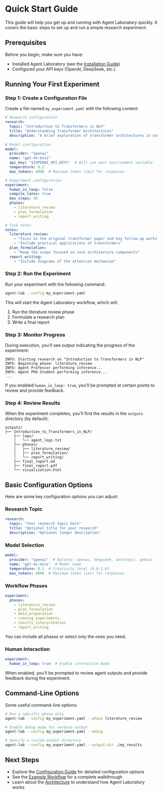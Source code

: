 # Quick Start Guide

This guide will help you get up and running with Agent Laboratory quickly. It covers the basic steps to set up and run a simple research experiment.

## Prerequisites

Before you begin, make sure you have:

- Installed Agent Laboratory (see the [Installation Guide](./installation.md))
- Configured your API keys (OpenAI, DeepSeek, etc.)

## Running Your First Experiment

### Step 1: Create a Configuration File

Create a file named `my_experiment.yaml` with the following content:

```yaml
# Research configuration
research:
  topic: "Introduction to Transformers in NLP"
  title: "Understanding Transformer Architectures"
  description: "A brief exploration of transformer architectures in natural language processing"
  
# Model configuration
model:
  provider: "openai"
  name: "gpt-4o-mini"
  api_key: "${OPENAI_API_KEY}"  # Will use your environment variable
  temperature: 0.2
  max_tokens: 4096  # Maximum token limit for responses

# Experiment configuration
experiment:
  human_in_loop: false
  compile_latex: true
  max_steps: 50
  phases:
    - literature_review
    - plan_formulation
    - report_writing

# Task notes
notes:
  literature_review:
    - "Focus on the original transformer paper and key follow-up works"
    - "Include practical applications of transformers"
  plan_formulation:
    - "Keep the scope focused on core architecture components"
  report_writing:
    - "Include diagrams of the attention mechanism"
```

### Step 2: Run the Experiment

Run your experiment with the following command:

```bash
agent-lab --config my_experiment.yaml
```

This will start the Agent Laboratory workflow, which will:

1. Run the literature review phase
2. Formulate a research plan
3. Write a final report

### Step 3: Monitor Progress

During execution, you'll see output indicating the progress of the experiment:

```
INFO: Starting research on "Introduction to Transformers in NLP"
INFO: Beginning phase: literature_review
INFO: Agent Professor performing inference...
INFO: Agent PhD Student performing inference...
...
```

If you enabled `human_in_loop: true`, you'll be prompted at certain points to review and provide feedback.

### Step 4: Review Results

When the experiment completes, you'll find the results in the `outputs` directory (by default):

```
outputs/
├── Introduction_to_Transformers_in_NLP/
    ├── logs/
    │   └── agent_logs.txt
    ├── phases/
    │   ├── literature_review/
    │   ├── plan_formulation/
    │   └── report_writing/
    ├── final_report.md
    ├── final_report.pdf
    └── visualization.html
```

## Basic Configuration Options

Here are some key configuration options you can adjust:

### Research Topic

```yaml
research:
  topic: "Your research topic here"
  title: "Optional title for your research"
  description: "Optional longer description"
```

### Model Selection

```yaml
model:
  provider: "openai"  # Options: openai, deepseek, anthropic, gemini
  name: "gpt-4o-mini"  # Model name
  temperature: 0.2  # Creativity level (0.0-1.0)
  max_tokens: 4096  # Maximum token limit for responses
```

### Workflow Phases

```yaml
experiment:
  phases:
    - literature_review
    - plan_formulation
    - data_preparation
    - running_experiments
    - results_interpretation
    - report_writing
```

You can include all phases or select only the ones you need.

### Human Interaction

```yaml
experiment:
  human_in_loop: true  # Enable interactive mode
```

When enabled, you'll be prompted to review agent outputs and provide feedback during the experiment.

## Command-Line Options

Some useful command-line options:

```bash
# Run a specific phase only
agent-lab --config my_experiment.yaml --phase literature_review

# Enable debug mode for verbose output
agent-lab --config my_experiment.yaml --debug

# Specify a custom output directory
agent-lab --config my_experiment.yaml --output-dir ./my_results
```

## Next Steps

- Explore the [Configuration Guide](./configuration.md) for detailed configuration options
- See the [Example Workflow](./example_workflow.md) for a complete walkthrough
- Learn about the [Architecture](./architecture.md) to understand how Agent Laboratory works 